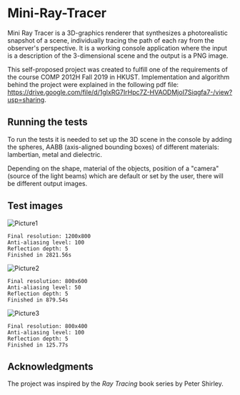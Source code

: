 # Mini-Ray-Tracer

Mini Ray Tracer is a 3D-graphics renderer that synthesizes a photorealistic snapshot of a scene, individually tracing the path of each ray from the observer's perspective. It is a working console application where the input is a description of the 3-dimensional scene and the output is a PNG image.

This self-proposed project was created to fulfill one of the requirements of the course COMP 2012H Fall 2019 in HKUST. Implementation and algorithm behind the project were explained in the following pdf file: https://drive.google.com/file/d/1gIxRG7IrHpc7Z-HVAODMjoI7Siqgfa7-/view?usp=sharing.

## Running the tests

To run the tests it is needed to set up the 3D scene in the console by adding the spheres, AABB (axis-aligned bounding boxes) of different materials: lambertian, metal and dielectric. 

Depending on the shape, material of the objects, position of a "camera" (source of the light beams) which are default or set by the user, there will be different output images. 

## Test images

![Picture1](https://user-images.githubusercontent.com/53835037/73949200-4bf1a780-4924-11ea-8682-389d1c87bd51.png)
```
Final resolution: 1200x800
Anti-aliasing level: 100
Reflection depth: 5
Finished in 2821.56s
```

![Picture2](https://user-images.githubusercontent.com/53835037/73950408-15b52780-4926-11ea-9ff2-6376f975679f.png)
```
Final resolution: 800x600
Anti-aliasing level: 50
Reflection depth: 5
Finished in 879.54s
```

![Picture3](https://user-images.githubusercontent.com/53835037/73950745-a429a900-4926-11ea-8b5d-be7f99c675d9.png)
```
Final resolution: 800x400
Anti-aliasing level: 100
Reflection depth: 5
Finished in 125.77s
```

## Acknowledgments

The project was inspired by the <em> Ray Tracing </em> book series by Peter Shirley.
